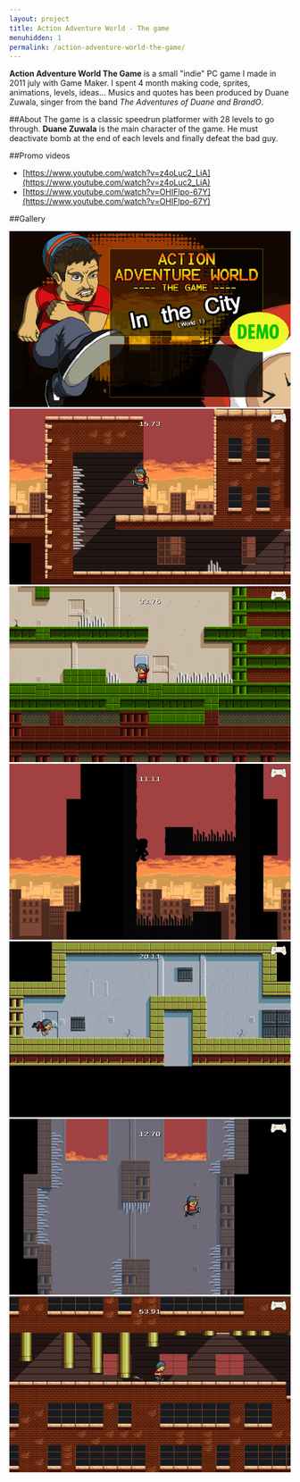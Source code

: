 ```yaml
---
layout: project
title: Action Adventure World - The game
menuhidden: 1
permalink: /action-adventure-world-the-game/
---
```

**Action Adventure World The Game** is a small "indie" PC game I made in 2011 july with Game Maker. I spent 4 month making code, sprites, animations, levels, ideas... Musics and quotes has been produced by Duane Zuwala, singer from the band *The Adventures of Duane and BrandO*. 

##About
The game is a classic speedrun platformer with 28 levels to go through.
**Duane Zuwala** is the main character of the game. He must deactivate bomb at the end of each levels and finally defeat the bad guy.


##Promo videos
* [https://www.youtube.com/watch?v=z4oLuc2_LiA](https://www.youtube.com/watch?v=z4oLuc2_LiA)
* [https://www.youtube.com/watch?v=OHIFlpo-67Y](https://www.youtube.com/watch?v=OHIFlpo-67Y)

##Gallery
<div class="gallery">
  <!-- plugin lightslider : http://sachinchoolur.github.io/lightslider/examples.html -->
  <img src="/images/old-stuff/aawtg/demo_title_screen.jpg" />
  <img src="/images/old-stuff/aawtg/screenshot100.png" />
  <img src="/images/old-stuff/aawtg/screenshot101.png" />
  <img src="/images/old-stuff/aawtg/screenshot102.png" />
  <img src="/images/old-stuff/aawtg/screenshot104.png" />
  <img src="/images/old-stuff/aawtg/screenshot105.png" />
  <img src="/images/old-stuff/aawtg/screenshot106.png" />
</div>